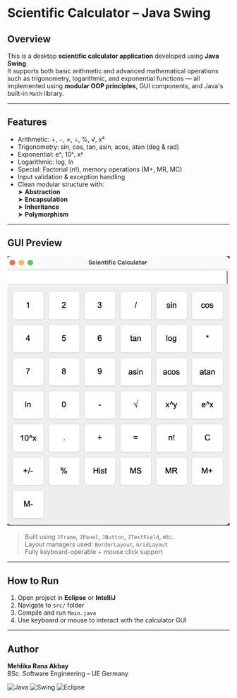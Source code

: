 # Scientific Calculator – Java Swing

## Overview

This is a desktop **scientific calculator application** developed using **Java Swing**.  
It supports both basic arithmetic and advanced mathematical operations such as trigonometry, logarithmic, and exponential functions — all implemented using **modular OOP principles**, GUI components, and Java's built-in `Math` library.

---

## Features

- Arithmetic: +, −, ×, ÷, %, √, x²
- Trigonometry: sin, cos, tan, asin, acos, atan (deg & rad)
- Exponential: eˣ, 10ˣ, xʸ
- Logarithmic: log, ln
- Special: Factorial (n!), memory operations (M+, MR, MC)
- Input validation & exception handling
- Clean modular structure with:  
  ➤ **Abstraction**  
  ➤ **Encapsulation**  
  ➤ **Inheritance**  
  ➤ **Polymorphism**

---

## GUI Preview
![Scientific Calculator GUI](./assets/calculator_gui.png)

> Built using `JFrame`, `JPanel`, `JButton`, `JTextField`, etc.  
> Layout managers used: `BorderLayout`, `GridLayout`  
> Fully keyboard-operable + mouse click support


---

## How to Run

1. Open project in **Eclipse** or **IntelliJ**
2. Navigate to `src/` folder
3. Compile and run `Main.java`
4. Use keyboard or mouse to interact with the calculator GUI

---

## Author

**Mehlika Rana Akbay**  
BSc. Software Engineering – UE Germany  

![Java](https://img.shields.io/badge/Java-ED8B00?style=flat&logo=java&logoColor=white)
![Swing](https://img.shields.io/badge/Swing-GUI-lightgrey)
![Eclipse](https://img.shields.io/badge/Eclipse_IDE-2C2255?style=flat&logo=eclipse&logoColor=white)
